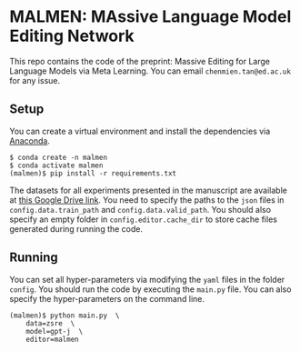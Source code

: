 # MALMEN: MAssive Language Model Editing Network

This repo contains the code of the preprint: Massive Editing for Large Language Models via Meta Learning.
You can email `chenmien.tan@ed.ac.uk` for any issue.

## Setup

You can create a virtual environment and install the dependencies via [Anaconda](https://www.anaconda.com).
```
$ conda create -n malmen
$ conda activate malmen
(malmen)$ pip install -r requirements.txt
```
The datasets for all experiments presented in the manuscript are available at [this Google Drive link](https://drive.google.com/drive/folders/1gu5tdk7MyL7tGWhITINN0YIi_qeTJAAe?usp=share_link).
You need to specify the paths to the `json` files in `config.data.train_path` and `config.data.valid_path`.
You should also specify an empty folder in `config.editor.cache_dir` to store cache files generated during running the code.

## Running

You can set all hyper-parameters via modifying the `yaml` files in the folder `config`.
You should run the code by executing the `main.py` file.
You can also specify the hyper-parameters on the command line.
```
(malmen)$ python main.py  \
    data=zsre  \
    model=gpt-j  \
    editor=malmen
```